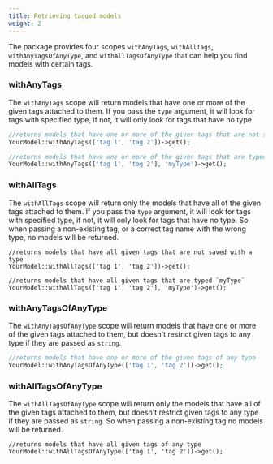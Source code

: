 ```yaml
---
title: Retrieving tagged models
weight: 2
---
```


The package provides four scopes `withAnyTags`, `withAllTags`, `withAnyTagsOfAnyType`, and `withAllTagsOfAnyType` that can help you find models with certain tags.

### withAnyTags

The `withAnyTags` scope will return models that have one or more of the given tags attached to them. If you pass the `type` argument, it will look for tags with specified type, if not, it will only look for tags that have no type.

```php
//returns models that have one or more of the given tags that are not saved with a type
YourModel::withAnyTags(['tag 1', 'tag 2'])->get();

//returns models that have one or more of the given tags that are typed `myType`
YourModel::withAnyTags(['tag 1', 'tag 2'], 'myType')->get();
```

### withAllTags

The `withAllTags` scope will return only the models that have all of the given tags attached to them. If you pass the `type` argument, it will look for tags with specified type, if not, it will only look for tags that have no type. So when passing a non-existing tag, or a correct tag name with the wrong type, no models will be returned.

```
//returns models that have all given tags that are not saved with a type
YourModel::withAllTags(['tag 1', 'tag 2'])->get();

//returns models that have all given tags that are typed `myType`
YourModel::withAllTags(['tag 1', 'tag 2'], 'myType')->get();
```

### withAnyTagsOfAnyType

The `withAnyTagsOfAnyType` scope will return models that have one or more of the given tags attached to them, but doesn't restrict given tags to any type if they are passed as `string`.

```php
//returns models that have one or more of the given tags of any type
YourModel::withAnyTagsOfAnyType(['tag 1', 'tag 2'])->get();
```

### withAllTagsOfAnyType

The `withAllTagsOfAnyType` scope will return only the models that have all of the given tags attached to them, but doesn't restrict given tags to any type if they are passed as `string`. So when passing a non-existing tag no models will be returned.

```
//returns models that have all given tags of any type
YourModel::withAllTagsOfAnyType(['tag 1', 'tag 2'])->get();
```
